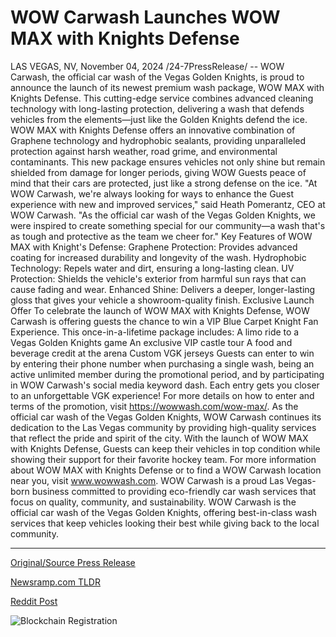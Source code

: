 # WOW Carwash Launches WOW MAX with Knights Defense

LAS VEGAS, NV, November 04, 2024 /24-7PressRelease/ -- WOW Carwash, the official car wash of the Vegas Golden Knights, is proud to announce the launch of its newest premium wash package, WOW MAX with Knights Defense. This cutting-edge service combines advanced cleaning technology with long-lasting protection, delivering a wash that defends vehicles from the elements—just like the Golden Knights defend the ice.  WOW MAX with Knights Defense offers an innovative combination of Graphene technology and hydrophobic sealants, providing unparalleled protection against harsh weather, road grime, and environmental contaminants. This new package ensures vehicles not only shine but remain shielded from damage for longer periods, giving WOW Guests peace of mind that their cars are protected, just like a strong defense on the ice.  "At WOW Carwash, we're always looking for ways to enhance the Guest experience with new and improved services," said Heath Pomerantz, CEO at WOW Carwash. "As the official car wash of the Vegas Golden Knights, we were inspired to create something special for our community—a wash that's as tough and protective as the team we cheer for."  Key Features of WOW MAX with Knight's Defense: Graphene Protection: Provides advanced coating for increased durability and longevity of the wash. Hydrophobic Technology: Repels water and dirt, ensuring a long-lasting clean. UV Protection: Shields the vehicle's exterior from harmful sun rays that can cause fading and wear. Enhanced Shine: Delivers a deeper, longer-lasting gloss that gives your vehicle a showroom-quality finish.  Exclusive Launch Offer To celebrate the launch of WOW MAX with Knights Defense, WOW Carwash is offering guests the chance to win a VIP Blue Carpet Knight Fan Experience. This once-in-a-lifetime package includes:  A limo ride to a Vegas Golden Knights game An exclusive VIP castle tour A food and beverage credit at the arena Custom VGK jerseys  Guests can enter to win by entering their phone number when purchasing a single wash, being an active unlimited member during the promotional period, and by participating in WOW Carwash's social media keyword dash. Each entry gets you closer to an unforgettable VGK experience!  For more details on how to enter and terms of the promotion, visit https://wowwash.com/wow-max/.  As the official car wash of the Vegas Golden Knights, WOW Carwash continues its dedication to the Las Vegas community by providing high-quality services that reflect the pride and spirit of the city. With the launch of WOW MAX with Knights Defense, Guests can keep their vehicles in top condition while showing their support for their favorite hockey team.  For more information about WOW MAX with Knights Defense or to find a WOW Carwash location near you, visit www.wowwash.com.  WOW Carwash is a proud Las Vegas-born business committed to providing eco-friendly car wash services that focus on quality, community, and sustainability. WOW Carwash is the official car wash of the Vegas Golden Knights, offering best-in-class wash services that keep vehicles looking their best while giving back to the local community. 

---

[Original/Source Press Release](https://www.24-7pressrelease.com/press-release/515194/wow-carwash-launches-wow-max-with-knights-defense)
                    

[Newsramp.com TLDR](https://newsramp.com/curated-news/wow-carwash-launches-new-premium-wash-package-with-knights-defense/f93b584b9efa4fe92b1ade4978d70916) 

 



[Reddit Post](https://www.reddit.com/r/eventNews/comments/1gj9fd4/wow_carwash_launches_new_premium_wash_package/) 



![Blockchain Registration](https://cdn.newsramp.app/24-7PressRelease/qrcode/2411/4/hikeBYS2.webp)
